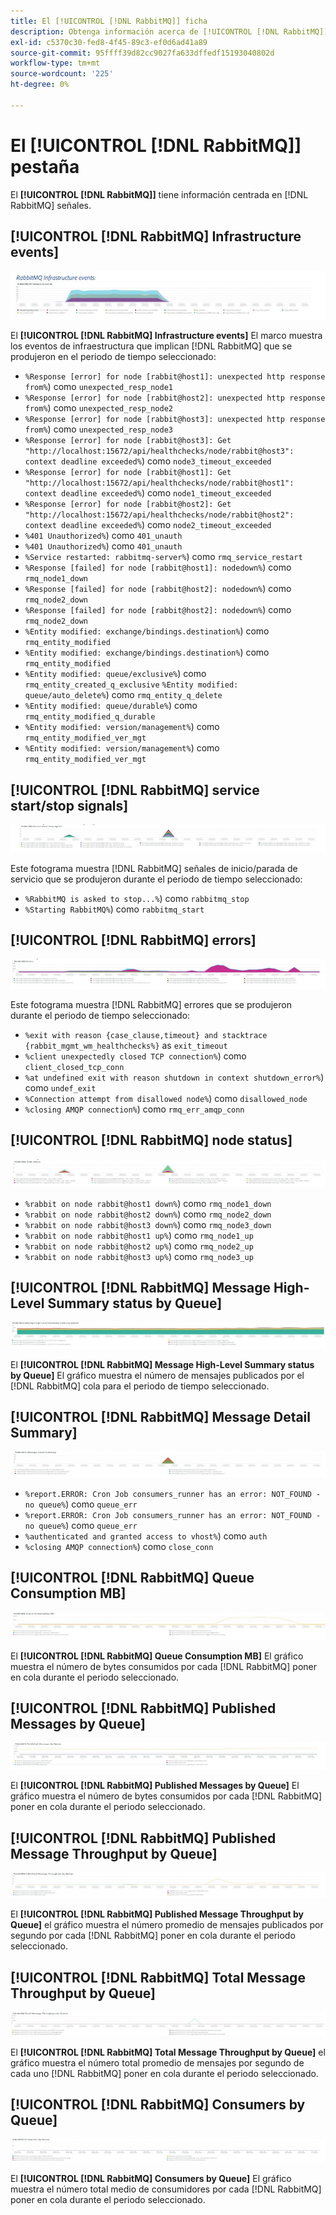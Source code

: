```yaml
---
title: El [!UICONTROL [!DNL RabbitMQ]] ficha
description: Obtenga información acerca de [!UICONTROL [!DNL RabbitMQ]] pestaña de [!DNL Observation for Adobe Commerce].
exl-id: c5370c30-fed8-4f45-89c3-ef0d6ad41a89
source-git-commit: 95ffff39d82cc9027fa633dffedf15193040802d
workflow-type: tm+mt
source-wordcount: '225'
ht-degree: 0%

---
```


# El [!UICONTROL [!DNL RabbitMQ]] pestaña

El **[!UICONTROL [!DNL RabbitMQ]]** tiene información centrada en [!DNL RabbitMQ] señales.

## [!UICONTROL [!DNL RabbitMQ] Infrastructure events]

![[!DNL RabbitMQ] Eventos de infraestructura](../../assets/tools/observation-for-adobe-commerce/rabbitmq-tab-1.jpeg)

El **[!UICONTROL [!DNL RabbitMQ] Infrastructure events]** El marco muestra los eventos de infraestructura que implican [!DNL RabbitMQ] que se produjeron en el periodo de tiempo seleccionado:

* `%Response [error] for node [rabbit@host1]: unexpected http response from%`) como `unexpected_resp_node1`
* `%Response [error] for node [rabbit@host2]: unexpected http response from%`) como `unexpected_resp_node2`
* `%Response [error] for node [rabbit@host3]: unexpected http response from%`) como `unexpected_resp_node3`
* `%Response [error] for node [rabbit@host3]: Get "http://localhost:15672/api/healthchecks/node/rabbit@host3": context deadline exceeded%`) como `node3_timeout_exceeded`
* `%Response [error] for node [rabbit@host1]: Get "http://localhost:15672/api/healthchecks/node/rabbit@host1": context deadline exceeded%`) como `node1_timeout_exceeded`
* `%Response [error] for node [rabbit@host2]: Get "http://localhost:15672/api/healthchecks/node/rabbit@host2": context deadline exceeded%`) como `node2_timeout_exceeded`
* `%401 Unauthorized%`) como `401_unauth`
* `%401 Unauthorized%`) como `401_unauth`
* `%Service restarted: rabbitmq-server%`) como `rmq_service_restart`
* `%Response [failed] for node [rabbit@host1]: nodedown%`) como `rmq_node1_down`
* `%Response [failed] for node [rabbit@host2]: nodedown%`) como `rmq_node2_down`
* `%Response [failed] for node [rabbit@host2]: nodedown%`) como `rmq_node2_down`
* `%Entity modified: exchange/bindings.destination%`) como `rmq_entity_modified`
* `%Entity modified: exchange/bindings.destination%`) como `rmq_entity_modified`
* `%Entity modified: queue/exclusive%`) como `rmq_entity_created_q_exclusive` `%Entity modified: queue/auto_delete%`) como `rmq_entity_q_delete`
* `%Entity modified: queue/durable%`) como `rmq_entity_modified_q_durable`
* `%Entity modified: version/management%`) como `rmq_entity_modified_ver_mgt`
* `%Entity modified: version/management%`) como `rmq_entity_modified_ver_mgt`

## [!UICONTROL [!DNL RabbitMQ] service start/stop signals]

![[!DNL RabbitMQ] señales de inicio/parada del servicio](../../assets/tools/observation-for-adobe-commerce/rabbitmq-tab-2.jpeg)

Este fotograma muestra [!DNL RabbitMQ] señales de inicio/parada de servicio que se produjeron durante el periodo de tiempo seleccionado:

* `%RabbitMQ is asked to stop...%`) como `rabbitmq_stop`
* `%Starting RabbitMQ%`) como `rabbitmq_start`

## [!UICONTROL [!DNL RabbitMQ] errors]

![[!DNL RabbitMQ] errores](../../assets/tools/observation-for-adobe-commerce/rabbitmq-tab-3.jpeg)

Este fotograma muestra [!DNL RabbitMQ] errores que se produjeron durante el periodo de tiempo seleccionado:

* `%exit with reason {case_clause,timeout} and stacktrace {rabbit_mgmt_wm_healthchecks%}` as `exit_timeout`
* `%client unexpectedly closed TCP connection%`) como `client_closed_tcp_conn`
* `%at undefined exit with reason shutdown in context shutdown_error%`) como `undef_exit`
* `%Connection attempt from disallowed node%`) como `disallowed_node`
* `%closing AMQP connection%`) como `rmq_err_amqp_conn`

## [!UICONTROL [!DNL RabbitMQ] node status]

![[!DNL RabbitMQ] estado del nodo](../../assets/tools/observation-for-adobe-commerce/rabbitmq-tab-4.jpeg)

* `%rabbit on node rabbit@host1 down%`) como `rmq_node1_down`
* `%rabbit on node rabbit@host2 down%`) como `rmq_node2_down`
* `%rabbit on node rabbit@host3 down%`) como `rmq_node3_down`
* `%rabbit on node rabbit@host1 up%`) como `rmq_node1_up`
* `%rabbit on node rabbit@host2 up%`) como `rmq_node2_up`
* `%rabbit on node rabbit@host3 up%`) como `rmq_node3_up`

## [!UICONTROL [!DNL RabbitMQ] Message High-Level Summary status by Queue]

![[!DNL RabbitMQ] Estado de resumen de alto nivel de mensaje por cola](../../assets/tools/observation-for-adobe-commerce/rabbitmq-tab-5.jpeg)

El **[!UICONTROL [!DNL RabbitMQ] Message High-Level Summary status by Queue]** El gráfico muestra el número de mensajes publicados por el [!DNL RabbitMQ] cola para el periodo de tiempo seleccionado.

## [!UICONTROL [!DNL RabbitMQ] Message Detail Summary]

![[!DNL RabbitMQ] Resumen de detalles del mensaje](../../assets/tools/observation-for-adobe-commerce/rabbitmq-tab-6.jpeg)

* `%report.ERROR: Cron Job consumers_runner has an error: NOT_FOUND - no queue%`) como `queue_err`
* `%report.ERROR: Cron Job consumers_runner has an error: NOT_FOUND - no queue%`) como `queue_err`
* `%authenticated and granted access to vhost%`) como `auth`
* `%closing AMQP connection%`) como `close_conn`

## [!UICONTROL [!DNL RabbitMQ] Queue Consumption MB]

![[!DNL RabbitMQ] MB de consumo de cola](../../assets/tools/observation-for-adobe-commerce/rabbitmq-tab-7.jpeg)

El **[!UICONTROL [!DNL RabbitMQ] Queue Consumption MB]** El gráfico muestra el número de bytes consumidos por cada [!DNL RabbitMQ] poner en cola durante el periodo seleccionado.

## [!UICONTROL [!DNL RabbitMQ] Published Messages by Queue]

![[!DNL RabbitMQ] Mensajes publicados por cola](../../assets/tools/observation-for-adobe-commerce/rabbitmq-tab-8.jpeg)

El **[!UICONTROL [!DNL RabbitMQ] Published Messages by Queue]** El gráfico muestra el número de bytes consumidos por cada [!DNL RabbitMQ] poner en cola durante el periodo seleccionado.

## [!UICONTROL [!DNL RabbitMQ] Published Message Throughput by Queue]

![[!DNL RabbitMQ] Rendimiento de mensajes publicados por cola](../../assets/tools/observation-for-adobe-commerce/rabbitmq-tab-9.jpeg)

El **[!UICONTROL [!DNL RabbitMQ] Published Message Throughput by Queue]** el gráfico muestra el número promedio de mensajes publicados por segundo por cada [!DNL RabbitMQ] poner en cola durante el periodo seleccionado.

## [!UICONTROL [!DNL RabbitMQ] Total Message Throughput by Queue]

![[!DNL RabbitMQ] Rendimiento total del mensaje por cola](../../assets/tools/observation-for-adobe-commerce/rabbitmq-tab-10.jpeg)

El **[!UICONTROL [!DNL RabbitMQ] Total Message Throughput by Queue]** el gráfico muestra el número total promedio de mensajes por segundo de cada uno [!DNL RabbitMQ] poner en cola durante el periodo seleccionado.

## [!UICONTROL [!DNL RabbitMQ] Consumers by Queue]

![[!DNL RabbitMQ] Consumidores por cola](../../assets/tools/observation-for-adobe-commerce/rabbitmq-tab-11.jpeg)

El **[!UICONTROL [!DNL RabbitMQ] Consumers by Queue]** El gráfico muestra el número total medio de consumidores por cada [!DNL RabbitMQ] poner en cola durante el periodo seleccionado.
